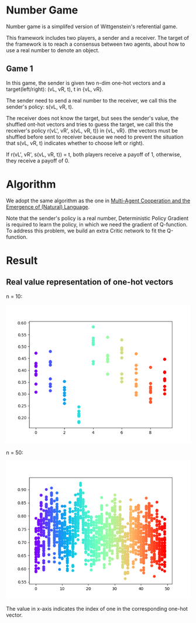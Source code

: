 # Number Game
Number game is a simplifed version of Wittgenstein's referential game. 

This framework includes two players, a sender and a receiver. The target of the framework is to reach a consensus between two agents, about how to use a real number to denote an object.

## Game 1
In this game, the sender is given two n-dim one-hot vectors and a target(left/right): (vL, vR, t), t in {vL, vR}.

The sender need to send a real number to the receiver, we call this the sender's policy: s(vL, vR, t).

The receiver does not know the target, but sees the sender's value, the shuffled ont-hot vectors and tries to guess the target, we call this the receiver's policy r(vL', vR', s(vL, vR, t)) in {vL, vR}. (the vectors must be shuffled before sent to receiver because we need to prevent the situation that s(vL, vR, t) indicates whether to choose left or right).

If r(vL', vR', s(vL, vR, t)) = t, both players receive a payoff of 1, otherwise, they receive a payoff of 0.


# Algorithm
We adopt the same algorithm as the one in [Multi-Agent Cooperation and the Emergence of (Natural) Language](https://arxiv.org/pdf/1612.07182.pdf).

Note that the sender's policy is a real number, Deterministic Policy Gradient is required to learn the policy, in which we need the gradient of Q-function. To address this problem, we build an extra Critic network to fit the Q-function.

# Result
## Real value representation of one-hot vectors

n = 10:

![](results/viz10.png)

n = 50:

![](results/viz50.png)

The value in x-axis indicates the index of one in the corresponding one-hot vector.
